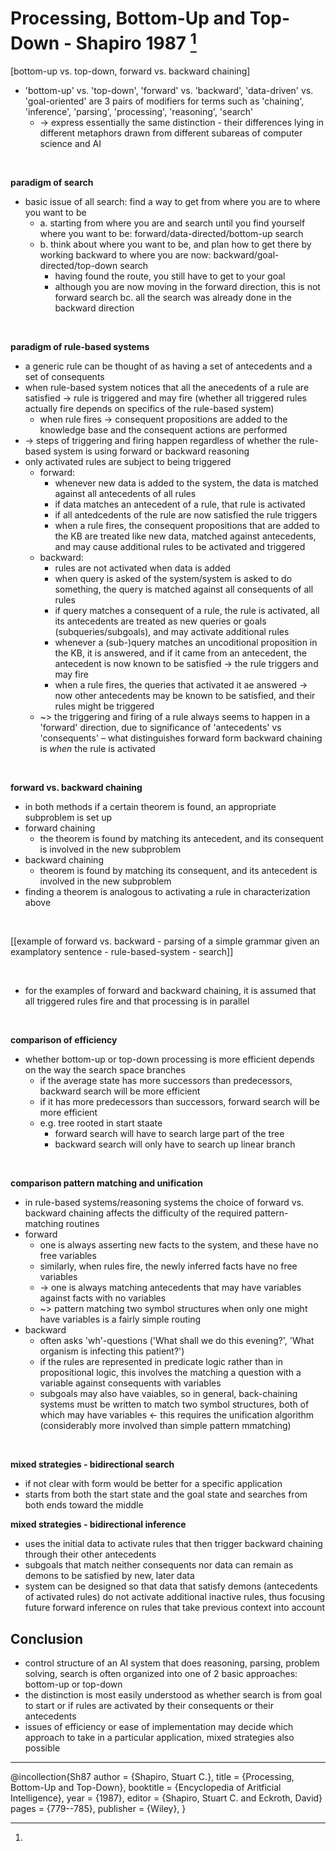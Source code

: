 # Processing, Bottom-Up and Top-Down - Shapiro 1987 [^1]

[bottom-up vs. top-down, forward vs. backward chaining]

- 'bottom-up' vs. 'top-down', 'forward' vs. 'backward', 'data-driven' vs. 'goal-oriented' are 3 pairs of modifiers for terms such as 'chaining', 'inference', 'parsing', 'processing', 'reasoning', 'search'
  - -> express essentially the same distinction - their differences lying in different metaphors drawn from different subareas of computer science and AI

<br>

**paradigm of search**
- basic issue of all search: find a way to get from where you are to where you want to be
  - a. starting from where you are and search until you find yourself where you want to be: forward/data-directed/bottom-up search
  - b. think about where you want to be, and plan how to get there by working backward to where you are now: backward/goal-directed/top-down search
    - having found the route, you still have to get to your goal
    - although you are now moving in the forward direction, this is not forward search bc. all the search was already done in the backward direction

<br>

**paradigm of rule-based systems**
- a generic rule can be thought of as having a set of antecedents and a set of consequents
- when rule-based system notices that all the anecedents of a rule are satisfied -> rule is triggered and may fire (whether all triggered rules actually fire depends on specifics of the rule-based system)
  - when rule fires -> consequent propositions are added to the knowledge base and the consequent actions are performed
- -> steps of triggering and firing happen regardless of whether the rule-based system is using forward or backward reasoning
- only activated rules are subject to being triggered
  - forward: 
    - whenever new data is added to the system, the data is matched against all antecedents of all rules
    - if data matches an antecedent of a rule, that rule is activated
    - if all antedcedents of the rule are now satisfied the rule triggers
    - when a rule fires, the consequent propositions that are added to the KB are treated like new data, matched against antecedents, and may cause additional rules to be activated and triggered
  - backward: 
    - rules are not activated when data is added
    - when query is asked of the system/system is asked to do something, the query is matched against all consequents of all rules
    - if query matches a consequent of a rule, the rule is activated, all its antecedents are treated as new queries or goals (subqueries/subgoals), and may activate additional rules
    - whenever a (sub-)query matches an uncoditional proposition in the KB, it is answered, and if it came from an antecedent, the antecedent is now known to be satisfied -> the rule triggers and may fire
    - when a rule fires, the queries that activated it ae answered -> now other antecedents may be known to be satisfied, and their rules might be triggered
  - ~> the triggering and firing of a rule always seems to happen in a 'forward' direction, due to significance of 'antecedents' vs 'consequents' – what distinguishes forward form backward chaining is _when_ the rule is activated

<br>

**forward vs. backward chaining**
- in both methods if a certain theorem is found, an appropriate subproblem is set up
- forward chaining
  - the theorem is found by matching its antecedent, and its consequent is involved in the new subproblem
- backward chaining
  - theorem is found by matching its consequent, and its antecedent is involved in the new subproblem
- finding a theorem is analogous to activating a rule in characterization above

<br>

[[example of forward vs. backward 
    - parsing of a simple grammar given an examplatory sentence
    - rule-based-system
    - search]]

<br>

- for the examples of forward and backward chaining, it is assumed that all triggered rules fire and that processing is in parallel

<br>

**comparison of efficiency**
- whether bottom-up or top-down processing is more efficient depends on the way the search space branches
  - if the average state has more successors than predecessors, backward search will be more efficient
  - if it has more predecessors than successors, forward search will be more efficient
  - e.g. tree rooted in start staate
    - forward search will have to search large part of the tree
    - backward search will only have to search up linear branch

<br>

**comparison pattern matching and unification**
- in rule-based systems/reasoning systems the choice of forward vs. backward chaining affects the difficulty of the required pattern-matching routines
- forward
  - one is always asserting new facts to the system, and these have no free variables
  - similarly, when rules fire, the newly inferred facts have no free variables
  - -> one is always matching antecedents that may have variables against facts with no variables
  - ~> pattern matching two symbol structures when only one might have variables is a fairly simple routing
- backward
  - often asks 'wh'-questions ('What shall we do this evening?', 'What organism is infecting this patient?')
  - if the rules are represented in predicate logic rather than in propositional logic, this involves the matching a question with a variable against consequents with variables
  - subgoals may also have vaiables, so in general, back-chaining systems must be written to match two symbol structures, both of which may have variables <- this requires the unification algorithm (considerably more involved than simple pattern mmatching)

<br>

**mixed strategies - bidirectional search**
- if not clear with form would be better for a specific application
- starts from both the start state and the goal state and searches from both ends toward the middle

**mixed strategies - bidirectional inference**
- uses the initial data to activate rules that then trigger backward chaining through their other antecedents
- subgoals that match neither consequents nor data can remain as demons to be satisfied by new, later data
- system can be designed so that data that satisfy demons (antecedents of activated rules) do not activate additional inactive rules, thus focusing future forward inference on rules that take previous context into account

## Conclusion
- control structure of an AI system that does reasoning, parsing, problem solving, search is often organized into one of 2 basic approaches: bottom-up or top-down
- the distinction is most easily understood as whether search is from goal to start or if rules are activated by their consequents or their antecedents
- issues of efficiency or ease of implementation may decide which approach to take in a particular application, mixed strategies  also possible
















___________________________________________________
[^1]:
@incollection{Sh87
    author = {Shapiro, Stuart C.},
    title = {Processing, Bottom-Up and Top-Down},
    booktitle = {Encyclopedia of Aritficial Intelligence},
    year = {1987},
    editor = {Shapiro, Stuart C. and Eckroth, David}
    pages = {779--785},
    publisher = {Wiley},
}